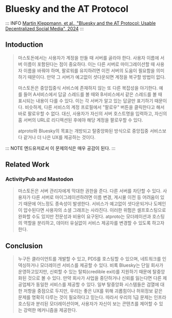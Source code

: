 # Bluesky and the AT Protocol

::: INFO
[Martin Kleppmann, et al., "Bluesky and the AT Protocol: Usable Decentralized Social Media", 2024](https://arxiv.org/pdf/2402.03239)
:::

## Intoduction

> 마스토돈에서는 사용자가 계정을 만들 때 서버를 골라야 한다. 사용자 이름에 서버 이름이 포함된다는 점이 중요하다. 이는 다른 서버로 마이그레이션할 때 사용자 이름을 바꿔야 하며, 팔로워를 유지하려면 이전 서버의 도움이 필요함을 의미하기 때문이다. 만약 그 서버가 예고없이 셧다운되면 계정을 복구할 방법이 없다.
>
> 마스토돈은 중앙집중식 서비스에 존재하지 않는 또 다른 복잡성을 야기한다. 예를 들어 A서비스에서 답글 스레드를 볼 때와 B서비스에서 같은 스레드를 볼 때 표시되는 내용이 다를 수 있다. 이는 각 서버가 알고 있는 답글만 표기하기 때문이다. 비슷하게, 다른 서비스의 계정 프로필에서 "팔로우" 버튼을 클릭한다고 해서 바로 팔로우할 수 없다. 대신, 사용자가 자신의 서버 호스트명을 입력하고, 자신의 홈 서버의 URL로 리디렉션된 후에야 해당 계정을 팔로우할 수 있다.
>
> atproto와 Bluesky의 목표는 개방되고 탈중앙화된 방식으로 중앙집중 서비스보다 같거나 더 나은 UX를 제공하는 것이다.

::: NOTE
엔드유저로서 이 문제의식은 매우 공감이 된다.
:::

## Related Work

### ActivityPub and Mastodon

> 마스토돈은 서버 관리자에게 막대한 권한을 준다. 다른 서버를 차단할 수 있다. 사용자가 다른 서버로 마이그레이션하려면 이름 변경, 게시물 이전 등 어려움이 있기 때문에 어느정도 종속성이 발생한다. 서비스가 예고없이 셧다운되거나 도메인이 압수된다면 사용자의 소셜 그래프는 사라진다. 이러한 위험은 셀프호스팅으로 완화할 수도 있지만 전문성과 비용이 요구된다. atproto는 모더레이션과 호스팅의 역할을 분리하고, 데이터 유실없이 서비스 제공자를 변경할 수 있도록 하고자 한다.

## Conclusion

> 누구든 클라이언트를 개발할 수 있고, PDS를 호스팅할 수 있으며, 네트워크를 인덱싱하거나 모더레이션 서비스를 제공할 수 있다. 비록 Bluesky는 단일 회사가 운영하고있지만, 신뢰할 수 있는 탈퇴(credible exit)를 지원하기 때문에 탈중앙화된 것으로 볼 수 있다. 만약 회사가 사업을 중단하거나 신뢰를 잃는다면 다른 제공업체가 동일한 서비스를 제공할 수 있다. 일부 탈중앙화 시스템들은 검열에 대한 저항을 중점으로 두지만, 우리는 좋은 UX를 위해 괴롭힘이나 허위정보 같은 문제를 명확히 다루는 것이 필요하다고 믿는다. 따라서 우리의 1급 문제는 인프라 호스팅과 분리된 모더레이션이며, 사용자가 자신이 보는 콘텐츠를 제어할 수 있는 강력한 메커니즘을 제공한다.
